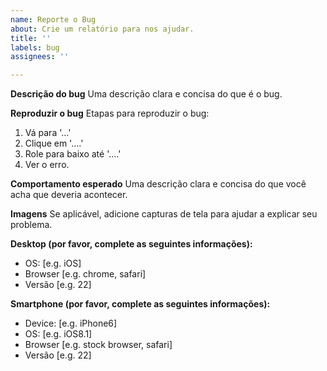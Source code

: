 ```yaml
---
name: Reporte o Bug
about: Crie um relatório para nos ajudar.
title: ''
labels: bug
assignees: ''

---
```


**Descrição do bug**
Uma descrição clara e concisa do que é o bug.

**Reproduzir o bug**
Etapas para reproduzir o bug:
1. Vá para '...'
2. Clique em '....'
3. Role para baixo até '....'
4. Ver o erro.

**Comportamento esperado**
Uma descrição clara e concisa do que você acha que deveria acontecer.

**Imagens**
Se aplicável, adicione capturas de tela para ajudar a explicar seu problema.

**Desktop (por favor, complete as seguintes informações):**
 - OS: [e.g. iOS]
 - Browser [e.g. chrome, safari]
 - Versão [e.g. 22]

**Smartphone (por favor, complete as seguintes informações):**
 - Device: [e.g. iPhone6]
 - OS: [e.g. iOS8.1]
 - Browser [e.g. stock browser, safari]
 - Versão [e.g. 22]
